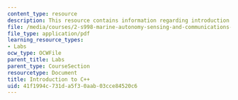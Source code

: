 ```yaml
---
content_type: resource
description: This resource contains information regarding introduction to C++.
file: /media/courses/2-s998-marine-autonomy-sensing-and-communications-spring-2012/41f1994c731da5f30aab03cce84520c6_MIT2_S998S12_Lab02.pdf
file_type: application/pdf
learning_resource_types:
- Labs
ocw_type: OCWFile
parent_title: Labs
parent_type: CourseSection
resourcetype: Document
title: Introduction to C++
uid: 41f1994c-731d-a5f3-0aab-03cce84520c6
---
```

